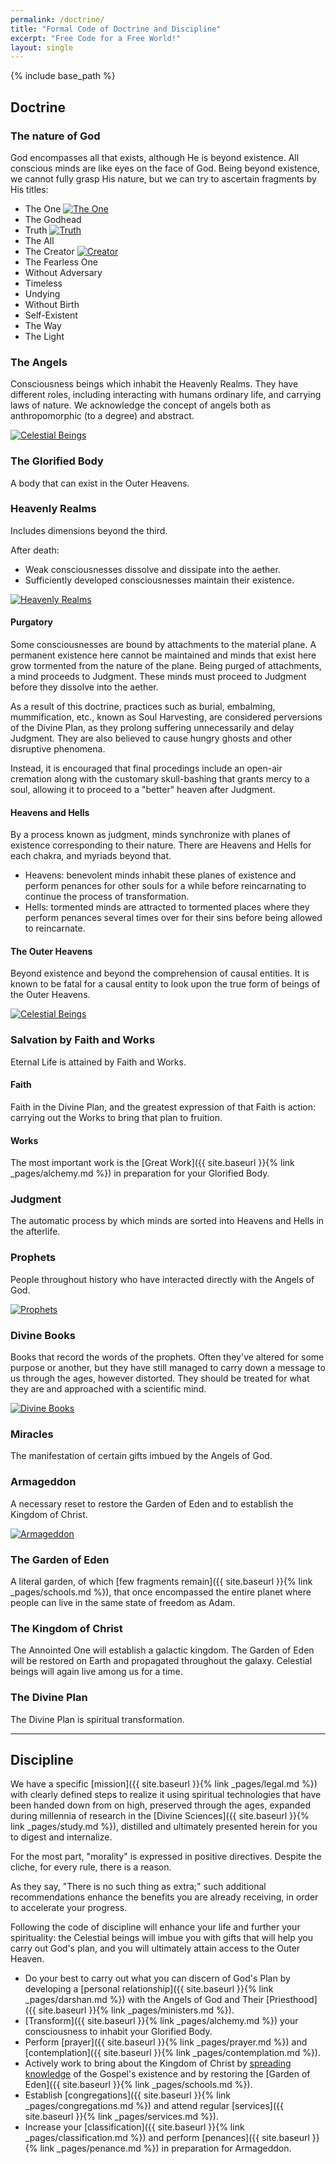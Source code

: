 ```yaml
---
permalink: /doctrine/
title: "Formal Code of Doctrine and Discipline"
excerpt: "Free Code for a Free World!"
layout: single
---
```


{% include base_path %}

## Doctrine

### The nature of God
God encompasses all that exists,
although He is beyond existence.
All conscious minds are like eyes on the face of God.
Being beyond existence,
we cannot fully grasp His nature,
but we can try to ascertain fragments by His titles:
- The One
  [![The One](https://img.youtube.com/vi/7CQmUMDxXjI/0.jpg)](https://www.youtube.com/watch?v=7CQmUMDxXjI)
- The Godhead
- Truth
  [![Truth](https://img.youtube.com/vi/MohAKdL4ftE/0.jpg)](https://www.youtube.com/watch?v=MohAKdL4ftE)
- The All
- The Creator
  [![Creator](https://img.youtube.com/vi/a2LELlE430s/0.jpg)](https://www.youtube.com/watch?v=a2LELlE430s)
- The Fearless One
- Without Adversary
- Timeless
- Undying
- Without Birth
- Self-Existent
- The Way
- The Light

### The Angels
Consciousness beings which inhabit the Heavenly Realms.
They have different roles, including interacting with humans ordinary life, and carrying laws of nature.
We acknowledge the concept of angels both as anthropomorphic (to a degree) and abstract.

[![Celestial Beings](https://img.youtube.com/vi/ZXHmnn0BmeU/0.jpg)](https://www.youtube.com/watch?v=ZXHmnn0BmeU)

### The Glorified Body
A body that can exist in the Outer Heavens.

### Heavenly Realms
Includes dimensions beyond the third.

After death:
- Weak consciousnesses dissolve and dissipate into the aether.
- Sufficiently developed consciousnesses maintain their existence.

[![Heavenly Realms](https://img.youtube.com/vi/Olo3Lc_jkZc/0.jpg)](https://www.youtube.com/watch?v=Olo3Lc_jkZc)

#### Purgatory
Some consciousnesses are bound by attachments to the material plane.
A permanent existence here cannot be maintained and minds that exist here grow tormented from the nature of the plane.
Being purged of attachments, a mind proceeds to Judgment.
These minds must proceed to Judgment before they dissolve into the aether.

As a result of this doctrine, practices such as burial, embalming, mummification, etc.,
known as Soul Harvesting, are considered perversions of the Divine Plan,
as they prolong suffering unnecessarily and delay Judgment.
They are also believed to cause hungry ghosts and other disruptive phenomena.

Instead, it is encouraged that final procedings include an open-air cremation
along with the customary skull-bashing
that grants mercy to a soul, allowing it to proceed to a "better" heaven after Judgment.

#### Heavens and Hells
By a process known as judgment, minds synchronize with planes of existence corresponding to their nature.
There are Heavens and Hells for each chakra,
and myriads beyond that.
- Heavens: benevolent minds inhabit these planes of existence and perform penances for other souls for a while before reincarnating to continue the process of transformation.
- Hells: tormented minds are attracted to tormented places where they perform penances several times over for their sins before being allowed to reincarnate.

####  The Outer Heavens
Beyond existence and beyond the comprehension of causal entities.
It is known to be fatal for a causal entity to look upon the true form of beings of the Outer Heavens.

[![Celestial Beings](https://img.youtube.com/vi/4r5OgLFuykM/0.jpg)](https://www.youtube.com/watch?v=4r5OgLFuykM)

### Salvation by Faith and Works
Eternal Life is attained by Faith and Works.

#### Faith
Faith in the Divine Plan, and the greatest expression of that Faith is action: carrying out the Works to bring that plan to fruition.

#### Works
The most important work is the [Great Work]({{ site.baseurl }}{% link _pages/alchemy.md %}) in preparation for your Glorified Body.

### Judgment
The automatic process by which minds are sorted into Heavens and Hells in the afterlife.

### Prophets
People throughout history who have interacted directly with the Angels of God.

[![Prophets](https://img.youtube.com/vi/Ob7PfxvJCN0/0.jpg)](https://www.youtube.com/watch?v=Ob7PfxvJCN0)

### Divine Books
Books that record the words of the prophets.
Often they've altered for some purpose or another,
but they have still managed to carry down
a message to us through the ages,
however distorted.
They should be treated for what they are
and approached with a scientific mind.

[![Divine Books](https://img.youtube.com/vi/JnWPV3jZAoI/0.jpg)](https://www.youtube.com/watch?v=JnWPV3jZAoI&list=PLh4QY-6dLCJSSYwz2V8ZSOBqT4OVcfqdC)

### Miracles
The manifestation of certain gifts imbued by the Angels of God.

### Armageddon
A necessary reset to restore the Garden of Eden and to establish the Kingdom of Christ.

[![Armageddon](https://img.youtube.com/vi/trArQ8JPEno/0.jpg)](https://www.youtube.com/watch?v=trArQ8JPEno)

### The Garden of Eden
A literal garden, of which [few fragments remain]({{ site.baseurl }}{% link _pages/schools.md %}), that once encompassed the entire planet where people can live in the same state of freedom as Adam.

### The Kingdom of Christ
The Annointed One will establish a galactic kingdom.
The Garden of Eden will be restored on Earth and propagated throughout the galaxy.
Celestial beings will again live among us for a time.

### The Divine Plan
The Divine Plan is spiritual transformation.

---

## Discipline

We have a specific [mission]({{ site.baseurl }}{% link _pages/legal.md %})
with clearly defined steps to realize it
using spiritual technologies
that have been handed down from on high,
preserved through the ages,
expanded during millennia of research
in the [Divine Sciences]({{ site.baseurl }}{% link _pages/study.md %}),
distilled and ultimately presented herein
for you to digest and internalize.

For the most part, "morality" is expressed in positive directives.
Despite the cliche, for every rule, there is a reason.

As they say, "There is no such thing as extra;"
such additional recommendations enhance the benefits you are already receiving,
in order to accelerate your progress.

Following the code of discipline will enhance your life and further your spirituality:
the Celestial beings will imbue you with gifts that will help you carry out God's plan,
and you will ultimately attain access to the Outer Heaven.

- Do your best to carry out what you can discern of God's Plan
  by developing a [personal relationship]({{ site.baseurl }}{% link _pages/darshan.md %}) with the Angels of God
  and Their [Priesthood]({{ site.baseurl }}{% link _pages/ministers.md %}).
- [Transform]({{ site.baseurl }}{% link _pages/alchemy.md %})
  your consciousness to inhabit your Glorified Body.
- Perform [prayer]({{ site.baseurl }}{% link _pages/prayer.md %})
  and [contemplation]({{ site.baseurl }}{% link _pages/contemplation.md %}).
- Actively work to bring about the Kingdom of Christ
  by [spreading knowledge](http://www.losethegame.net/) of the Gospel's existence
  and by restoring the [Garden of Eden]({{ site.baseurl }}{% link _pages/schools.md %}).
- Establish [congregations]({{ site.baseurl }}{% link _pages/congregations.md %})
  and attend regular [services]({{ site.baseurl }}{% link _pages/services.md %}).
- Increase your [classification]({{ site.baseurl }}{% link _pages/classification.md %})
  and perform [penances]({{ site.baseurl }}{% link _pages/penance.md %}) in preparation for Armageddon.

